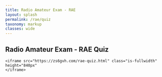 ```yaml
---
title: Radio Amateur Exam - RAE
layout: splash
permalink: /rae/quiz
taxonomy: markup
classes: wide
---
```


<h2 data-toc-skip>Radio Amateur Exam - RAE Quiz</h2>

    <iframe src="https://zs6gvh.com/rae-quiz.html" class="is-fullwidth" height="840px"
    </iframe>